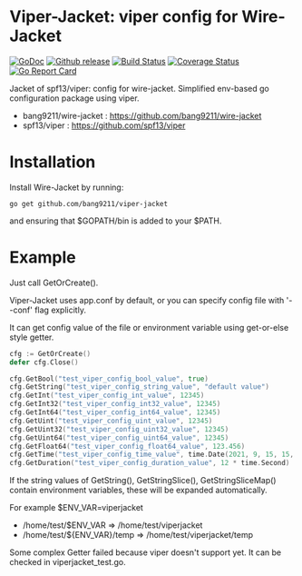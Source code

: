# Viper-Jacket: viper config for Wire-Jacket
[![GoDoc][doc-img]][doc] [![Github release][release-img]][release] [![Build Status][ci-img]][ci] [![Coverage Status][cov-img]][cov] [![Go Report Card][report-card-img]][report-card]

Jacket of spf13/viper: config for wire-jacket.
Simplified env-based go configuration package using viper.
- bang9211/wire-jacket : https://github.com/bang9211/wire-jacket
- spf13/viper : https://github.com/spf13/viper

# Installation
Install Wire-Jacket by running:
```
go get github.com/bang9211/viper-jacket
```
and ensuring that $GOPATH/bin is added to your $PATH.

# Example
Just call GetOrCreate().

Viper-Jacket uses app.conf by default, or you can specify config file with '--conf' flag explicitly.

It can get config value of the file or environment variable using get-or-else style getter.

```go
cfg := GetOrCreate()
defer cfg.Close()

cfg.GetBool("test_viper_config_bool_value", true)
cfg.GetString("test_viper_config_string_value", "default value")
cfg.GetInt("test_viper_config_int_value", 12345)
cfg.GetInt32("test_viper_config_int32_value", 12345)
cfg.GetInt64("test_viper_config_int64_value", 12345)
cfg.GetUint("test_viper_config_uint_value", 12345)
cfg.GetUint32("test_viper_config_uint32_value", 12345)
cfg.GetUint64("test_viper_config_uint64_value", 12345)
cfg.GetFloat64("test_viper_config_float64_value", 123.456)
cfg.GetTime("test_viper_config_time_value", time.Date(2021, 9, 15, 15, 31, 48, 123, time.UTC))
cfg.GetDuration("test_viper_config_duration_value", 12 * time.Second)
```

If the string values of GetString(), GetStringSlice(), GetStringSliceMap() contain environment variables, these will be expanded automatically.

For example $ENV_VAR=viperjacket
- /home/test/$ENV_VAR => /home/test/viperjacket
- /home/test/${ENV_VAR}/temp => /home/test/viperjacket/temp

Some complex Getter failed because viper doesn't support yet.
It can be checked in viperjacket_test.go.

[doc-img]: http://img.shields.io/badge/GoDoc-Reference-blue.svg
[doc]: https://pkg.go.dev/github.com/bang9211/viper-jacket

[release-img]: https://img.shields.io/github/release/bang9211/viper-jacket.svg
[release]: https://github.com/bang9211/viper-jacket/releases

[ci-img]: https://github.com/bang9211/viper-jacket/actions/workflows/go.yml/badge.svg
[ci]: https://github.com/bang9211/viper-jacket/actions/workflows/go.yml

[cov-img]: https://codecov.io/gh/bang9211/viper-jacket/branch/main/graph/badge.svg
[cov]: https://codecov.io/gh/bang9211/viper-jacket/branch/main

[report-card-img]: https://goreportcard.com/badge/github.com/bang9211/viper-jacket
[report-card]: https://goreportcard.com/report/github.com/bang9211/viper-jacket

[release-policy]: https://golang.org/doc/devel/release.html#policy
